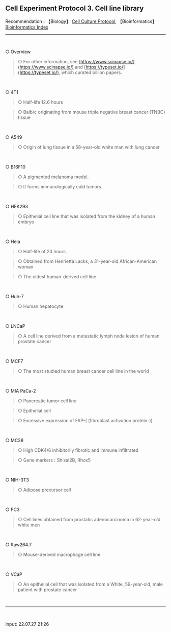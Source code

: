 ## Cell Experiment Protocol 3. Cell line library

Recommendation **:** 【Biology】 [Cell Culture Protocol](https://nate9389.tistory.com/1736), 【Bioinformatics】 [Bioinformatics Index](https://jb243.github.io/pages/836)

--- 

<br>

○ Overview 

> ○ For other information, see [https://www.scinapse.io/](https://www.scinapse.io/) and [https://typeset.io/](https://typeset.io/), which curated billion papers.

<br>

○ 4T1

> ○ Half-life 12.6 hours

> ○ Balb/c originating from mouse triple negative breast cancer (TNBC) tissue

<br>

○ A549

> ○ Origin of lung tissue in a 58-year-old white man with lung cancer

<br>

○ B16F10

> ○ A pigmented melanoma model.

> ○ It forms immunologically cold tumors.

<br>

○ HEK293

> ○ Epithelial cell line that was isolated from the kidney of a human embryo

<br>

○ Hela

> ○ Half-life of 23 hours

> ○ Obtained from Henrietta Lacks, a 31-year-old African-American woman

> ○ The oldest human-derived cell line

<br>

○ Huh-7

> ○ Human hepatocyte

<br>

○ LNCaP

> ○ A cell line derived from a metastatic lymph node lesion of human prostate cancer 

<br>

○ MCF7

> ○ The most studied human breast cancer cell line in the world

<br>

○ MIA PaCa-2

> ○ Pancreatic tumor cell line

> ○ Epithelial cell

> ○ Excessive expression of FAP-( (fibroblast activation protein-))

<br>

○ MC38

> ○ High CDK4/6 inhibitorily fibrotic and immune infiltrated

> ○ Gene markers **:** Shisal2B, Rhox5

<br>

○ NIH-3T3

> ○ Adipose precursor cell

<br>

○ PC3

> ○ Cell lines obtained from prostatic adenocarcinoma in 62-year-old white men

<br>

○ Raw264.7

> ○ Mouse-derived macrophage cell line

<br>

○ VCaP

> ○ An epithelial cell that was isolated from a White, 59-year-old, male patient with prostate cancer


<br>

---

<br>

Input: 22.07.27 21:26
